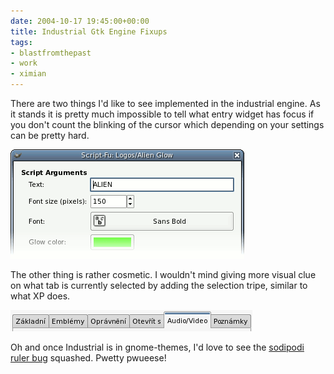 ```yaml
---
date: 2004-10-17 19:45:00+00:00
title: Industrial Gtk Engine Fixups
tags:
- blastfromthepast
- work
- ximian
---
```


There are two things I'd like to see implemented in the industrial engine.
As it stands it is pretty much impossible to tell what entry widget has focus
if you don't count the blinking of the cursor which depending on your settings
can be pretty hard.

![Selected Entry](selected-entry.gif)

The other thing is rather cosmetic. I wouldn't mind giving more visual clue
on what tab is currently selected by adding the selection tripe, similar to
what XP does.

![New Tabs](newtabs.png)

Oh and once Industrial is in gnome-themes, I'd love to see the [sodipodi ruler bug](http://bugzilla.ximian.com/show_bug.cgi?id=45579) squashed. Pwetty pwueese!
